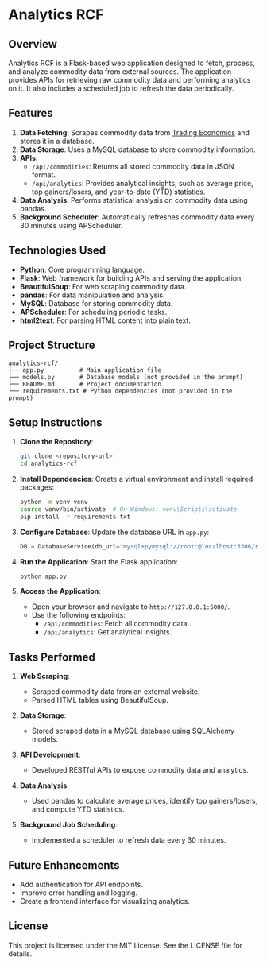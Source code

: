 # Analytics RCF

## Overview
Analytics RCF is a Flask-based web application designed to fetch, process, and analyze commodity data from external sources. The application provides APIs for retrieving raw commodity data and performing analytics on it. It also includes a scheduled job to refresh the data periodically.

## Features
1. **Data Fetching**: Scrapes commodity data from [Trading Economics](https://tradingeconomics.com/commodities) and stores it in a database.
2. **Data Storage**: Uses a MySQL database to store commodity information.
3. **APIs**:
   - `/api/commodities`: Returns all stored commodity data in JSON format.
   - `/api/analytics`: Provides analytical insights, such as average price, top gainers/losers, and year-to-date (YTD) statistics.
4. **Data Analysis**: Performs statistical analysis on commodity data using pandas.
5. **Background Scheduler**: Automatically refreshes commodity data every 30 minutes using APScheduler.



## Technologies Used
- **Python**: Core programming language.
- **Flask**: Web framework for building APIs and serving the application.
- **BeautifulSoup**: For web scraping commodity data.
- **pandas**: For data manipulation and analysis.
- **MySQL**: Database for storing commodity data.
- **APScheduler**: For scheduling periodic tasks.
- **html2text**: For parsing HTML content into plain text.
  
## Project Structure
```
analytics-rcf/
├── app.py          # Main application file
├── models.py       # Database models (not provided in the prompt)
├── README.md       # Project documentation
└── requirements.txt # Python dependencies (not provided in the prompt)
```

## Setup Instructions
1. **Clone the Repository**:
   ```bash
   git clone <repository-url>
   cd analytics-rcf
   ```

2. **Install Dependencies**:
   Create a virtual environment and install required packages:
   ```bash
   python -m venv venv
   source venv/bin/activate  # On Windows: venv\Scripts\activate
   pip install -r requirements.txt
   ```

3. **Configure Database**:
   Update the database URL in `app.py`:
   ```python
   DB = DatabaseService(db_url="mysql+pymysql://root:@localhost:3306/rwacof_analytics")
   ```

4. **Run the Application**:
   Start the Flask application:
   ```bash
   python app.py
   ```

5. **Access the Application**:
   - Open your browser and navigate to `http://127.0.0.1:5000/`.
   - Use the following endpoints:
     - `/api/commodities`: Fetch all commodity data.
     - `/api/analytics`: Get analytical insights.

## Tasks Performed
1. **Web Scraping**:
   - Scraped commodity data from an external website.
   - Parsed HTML tables using BeautifulSoup.

2. **Data Storage**:
   - Stored scraped data in a MySQL database using SQLAlchemy models.

3. **API Development**:
   - Developed RESTful APIs to expose commodity data and analytics.

4. **Data Analysis**:
   - Used pandas to calculate average prices, identify top gainers/losers, and compute YTD statistics.

5. **Background Job Scheduling**:
   - Implemented a scheduler to refresh data every 30 minutes.

## Future Enhancements
- Add authentication for API endpoints.
- Improve error handling and logging.
- Create a frontend interface for visualizing analytics.

## License
This project is licensed under the MIT License. See the LICENSE file for details.